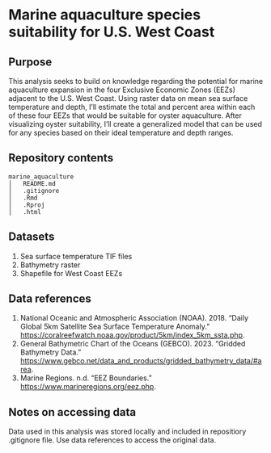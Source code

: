 # Marine aquaculture species suitability for U.S. West Coast
## Purpose
This analysis seeks to build on knowledge regarding the potential for marine aquaculture expansion in the four Exclusive Economic Zones (EEZs) adjacent to the U.S. West Coast. Using raster data on mean sea surface temperature and depth, I’ll estimate the total and percent area within each of these four EEZs that would be suitable for oyster aquaculture. After visualizing oyster suitability, I’ll create a generalized model that can be used for any species based on their ideal temperature and depth ranges.

## Repository contents
    marine_aquaculture
    │   README.md
    │   .gitignore
    │   .Rmd
    │   .Rproj   
    │   .html

## Datasets
1. Sea surface temperature TIF files
2. Bathymetry raster
3. Shapefile for West Coast EEZs

## Data references
1. National Oceanic and Atmospheric Association (NOAA). 2018. “Daily Global 5km Satellite Sea Surface Temperature Anomaly.” https://coralreefwatch.noaa.gov/product/5km/index_5km_ssta.php.
2. General Bathymetric Chart of the Oceans (GEBCO). 2023. “Gridded Bathymetry Data.” https://www.gebco.net/data_and_products/gridded_bathymetry_data/#area.
3. Marine Regions. n.d. “EEZ Boundaries.” https://www.marineregions.org/eez.php.

## Notes on accessing data
Data used in this analysis was stored locally and included in repositiory .gitignore file. Use data references to access the original data.
